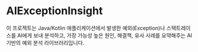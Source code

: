 # AIExceptionInsight
이 프로젝트는 Java/Kotlin 애플리케이션에서 발생한 예외(Exception)나 스택트레이스를 AI에게 보내 분석하고, 가장 가능성 높은 원인, 해결책, 유사 사례를 요약해주는 AI 기반의 예외 분석 라이브러리입니다.
